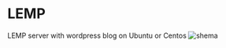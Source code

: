 # LEMP
LEMP server with wordpress blog on Ubuntu or Centos
![shema](https://user-images.githubusercontent.com/32777173/163564839-8769098d-dca5-4aa2-beb0-06fc439a0174.jpg)
